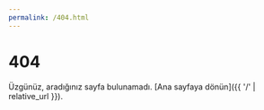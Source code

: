 ```yaml
---
permalink: /404.html
---
```


# 404
Üzgünüz, aradığınız sayfa bulunamadı.
[Ana sayfaya dönün]({{ '/' | relative_url }}).
